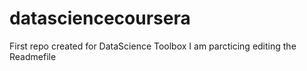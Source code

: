 # datasciencecoursera
First repo created for DataScience Toolbox
I am parcticing editing the Readmefile